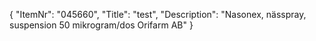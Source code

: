 {
  "ItemNr": "045660",
  "Title": "test",
  "Description": "Nasonex, nässpray, suspension 50 mikrogram/dos Orifarm AB"
}